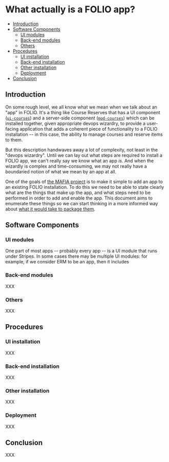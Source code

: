 # What actually is a FOLIO app?

<!-- md2toc -l 2 what-is-an-app.md -->
* [Introduction](#introduction)
* [Software Components](#software-components)
    * [UI modules](#ui-modules)
    * [Back-end modules](#back-end-modules)
    * [Others](#others)
* [Procedures](#procedures)
    * [UI installation](#ui-installation)
    * [Back-end installation](#back-end-installation)
    * [Other installation](#other-installation)
    * [Deployment](#deployment)
* [Conclusion](#conclusion)



## Introduction

On some rough level, we all know what we mean when we talk about an "app" in FOLIO. It's a thing like Course Reserves that has a UI component ([`ui-courses`](https://github.com/folio-org/ui-courses)) and a server-side component ([`mod-courses`](https://github.com/folio-org/mod-courses)) which can be installed together, given appropriate devops wizardry, to provide a user-facing application that adds a coherent piece of functionality to a FOLIO installation -- in this case, the ability to manage courses and reserve items to them.

But this description handwaves away a lot of complexity, not least in the "devops wizardry". Until we can lay out what steps are required to install a FOLIO app, we can't really say we know what an app _is_. And when the wizardly is complex and time-consuming, we may not really have a boundaried notion of what we mean by an app at all.

One of the goals of [the MAFIA project](https://github.com/MikeTaylor/mafia) is to make it simple to add an app to an existing FOLIO installation. To do this we need to be able to state clearly what are the things that make up the app, and what steps need to be performed in order to add and enable the app. This document aims to enumerate these things so we can start thinking in a more informed way about [what it would take to package them](package.md).



## Software Components

### UI modules

One part of most apps -- probably every app -- is a UI module that runs under Stripes. In some cases there may be multiple UI modules: for example, if we consider ERM to be an app, then it includes 


### Back-end modules

XXX


### Others

XXX



## Procedures

### UI installation

XXX


### Back-end installation

XXX


### Other installation

XXX


### Deployment

XXX



## Conclusion

XXX

